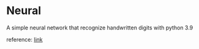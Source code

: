 # Neural
A simple neural network that recognize handwritten digits with python 3.9

reference: [link](http://neuralnetworksanddeeplearning.com)
